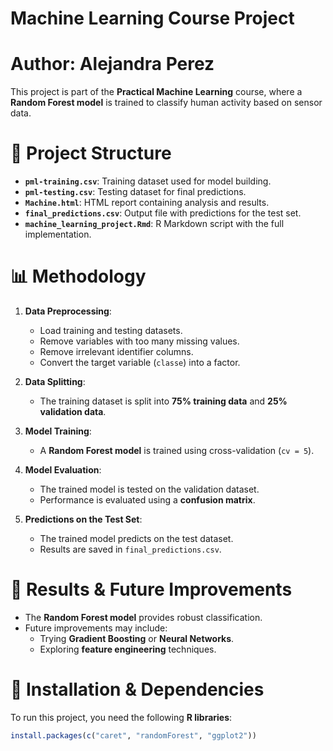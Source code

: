 # Machine Learning Course Project

# Author: Alejandra Perez

This project is part of the **Practical Machine Learning** course, where a **Random Forest model** is trained to classify human activity based on sensor data.

# 📂 Project Structure

- **`pml-training.csv`**: Training dataset used for model building.
- **`pml-testing.csv`**: Testing dataset for final predictions.
- **`Machine.html`**: HTML report containing analysis and results.
- **`final_predictions.csv`**: Output file with predictions for the test set.
- **`machine_learning_project.Rmd`**: R Markdown script with the full implementation.

# 📊 Methodology

1. **Data Preprocessing**:
   - Load training and testing datasets.
   - Remove variables with too many missing values.
   - Remove irrelevant identifier columns.
   - Convert the target variable (`classe`) into a factor.

2. **Data Splitting**:
   - The training dataset is split into **75% training data** and **25% validation data**.

3. **Model Training**:
   - A **Random Forest model** is trained using cross-validation (`cv = 5`).

4. **Model Evaluation**:
   - The trained model is tested on the validation dataset.
   - Performance is evaluated using a **confusion matrix**.

5. **Predictions on the Test Set**:
   - The trained model predicts on the test dataset.
   - Results are saved in `final_predictions.csv`.

# 🚀 Results & Future Improvements

- The **Random Forest model** provides robust classification.
- Future improvements may include:
  - Trying **Gradient Boosting** or **Neural Networks**.
  - Exploring **feature engineering** techniques.

# 🔧 Installation & Dependencies

To run this project, you need the following **R libraries**:

```r
install.packages(c("caret", "randomForest", "ggplot2"))
